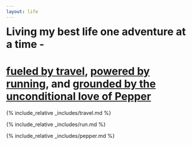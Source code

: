 ```yaml
---
layout: life
---
```


<h1 id="life" style="margin: 10px 0px;">Living my best life one adventure at a time - </h1>

<h1> <a href="#travel" style='color: inherit'>fueled by travel</a>, <a href="#run" style='color: inherit'>powered by running</a>, and <a href="#pepper" style='color: inherit'>grounded by the unconditional love of Pepper</a></h1>


{% include_relative _includes/travel.md %}

{% include_relative _includes/run.md %}


{% include_relative _includes/pepper.md %}
